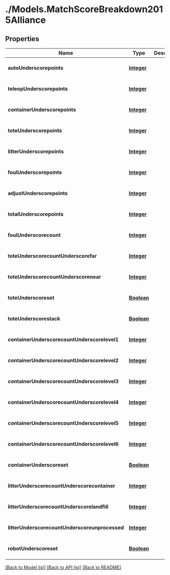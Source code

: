 # ./Models.MatchScoreBreakdown2015Alliance
## Properties

Name | Type | Description | Notes
------------ | ------------- | ------------- | -------------
**autoUnderscorepoints** | [**Integer**](integer.md) |  | [optional] [default to null]
**teleopUnderscorepoints** | [**Integer**](integer.md) |  | [optional] [default to null]
**containerUnderscorepoints** | [**Integer**](integer.md) |  | [optional] [default to null]
**toteUnderscorepoints** | [**Integer**](integer.md) |  | [optional] [default to null]
**litterUnderscorepoints** | [**Integer**](integer.md) |  | [optional] [default to null]
**foulUnderscorepoints** | [**Integer**](integer.md) |  | [optional] [default to null]
**adjustUnderscorepoints** | [**Integer**](integer.md) |  | [optional] [default to null]
**totalUnderscorepoints** | [**Integer**](integer.md) |  | [optional] [default to null]
**foulUnderscorecount** | [**Integer**](integer.md) |  | [optional] [default to null]
**toteUnderscorecountUnderscorefar** | [**Integer**](integer.md) |  | [optional] [default to null]
**toteUnderscorecountUnderscorenear** | [**Integer**](integer.md) |  | [optional] [default to null]
**toteUnderscoreset** | [**Boolean**](boolean.md) |  | [optional] [default to null]
**toteUnderscorestack** | [**Boolean**](boolean.md) |  | [optional] [default to null]
**containerUnderscorecountUnderscorelevel1** | [**Integer**](integer.md) |  | [optional] [default to null]
**containerUnderscorecountUnderscorelevel2** | [**Integer**](integer.md) |  | [optional] [default to null]
**containerUnderscorecountUnderscorelevel3** | [**Integer**](integer.md) |  | [optional] [default to null]
**containerUnderscorecountUnderscorelevel4** | [**Integer**](integer.md) |  | [optional] [default to null]
**containerUnderscorecountUnderscorelevel5** | [**Integer**](integer.md) |  | [optional] [default to null]
**containerUnderscorecountUnderscorelevel6** | [**Integer**](integer.md) |  | [optional] [default to null]
**containerUnderscoreset** | [**Boolean**](boolean.md) |  | [optional] [default to null]
**litterUnderscorecountUnderscorecontainer** | [**Integer**](integer.md) |  | [optional] [default to null]
**litterUnderscorecountUnderscorelandfill** | [**Integer**](integer.md) |  | [optional] [default to null]
**litterUnderscorecountUnderscoreunprocessed** | [**Integer**](integer.md) |  | [optional] [default to null]
**robotUnderscoreset** | [**Boolean**](boolean.md) |  | [optional] [default to null]

[[Back to Model list]](../README.md#documentation-for-models) [[Back to API list]](../README.md#documentation-for-api-endpoints) [[Back to README]](../README.md)


